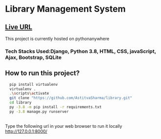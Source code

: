 # Library Management System<br/>
## <a href = "http://librarymanagement.pythonanywhere.com/">Live URL</a>
 This project is currently hosted on pythonanywhere

### <b>Tech Stacks Used:</b>Django, Python 3.8, HTML, CSS, javaScript, Ajax, Bootstrap, SQLite
## How to run this project?
```bash
  pip install virtualenv
  virtualenv .
  .\scripts\activate
  git clone "https://github.com/AstitvaSharma/library.git"
  cd library
  py -3.8 -m pip install -r requirements.txt
  py -3.8 manage.py runserver
 ```

</br> Type the following url in your web browser to run it locally http://127.0.0.1:8000/  </br>
